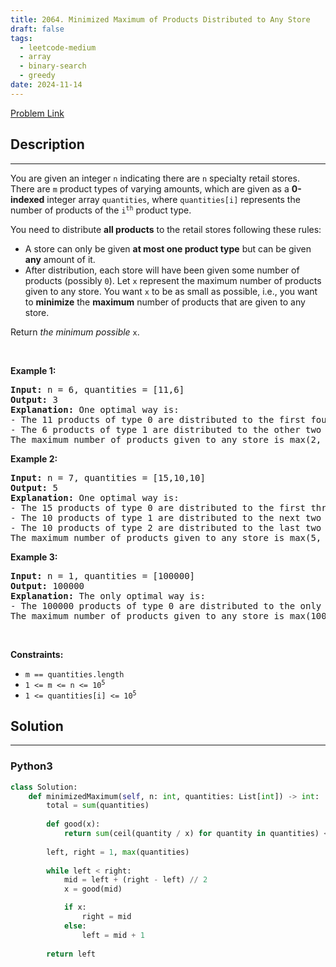 ```yaml
---
title: 2064. Minimized Maximum of Products Distributed to Any Store
draft: false
tags: 
  - leetcode-medium
  - array
  - binary-search
  - greedy
date: 2024-11-14
---
```


[Problem Link](https://leetcode.com/problems/minimized-maximum-of-products-distributed-to-any-store/)

## Description

---
<p>You are given an integer <code>n</code> indicating there are <code>n</code> specialty retail stores. There are <code>m</code> product types of varying amounts, which are given as a <strong>0-indexed</strong> integer array <code>quantities</code>, where <code>quantities[i]</code> represents the number of products of the <code>i<sup>th</sup></code> product type.</p>

<p>You need to distribute <strong>all products</strong> to the retail stores following these rules:</p>

<ul>
	<li>A store can only be given <strong>at most one product type</strong> but can be given <strong>any</strong> amount of it.</li>
	<li>After distribution, each store will have been given some number of products (possibly <code>0</code>). Let <code>x</code> represent the maximum number of products given to any store. You want <code>x</code> to be as small as possible, i.e., you want to <strong>minimize</strong> the <strong>maximum</strong> number of products that are given to any store.</li>
</ul>

<p>Return <em>the minimum possible</em> <code>x</code>.</p>

<p>&nbsp;</p>
<p><strong class="example">Example 1:</strong></p>

<pre>
<strong>Input:</strong> n = 6, quantities = [11,6]
<strong>Output:</strong> 3
<strong>Explanation:</strong> One optimal way is:
- The 11 products of type 0 are distributed to the first four stores in these amounts: 2, 3, 3, 3
- The 6 products of type 1 are distributed to the other two stores in these amounts: 3, 3
The maximum number of products given to any store is max(2, 3, 3, 3, 3, 3) = 3.
</pre>

<p><strong class="example">Example 2:</strong></p>

<pre>
<strong>Input:</strong> n = 7, quantities = [15,10,10]
<strong>Output:</strong> 5
<strong>Explanation:</strong> One optimal way is:
- The 15 products of type 0 are distributed to the first three stores in these amounts: 5, 5, 5
- The 10 products of type 1 are distributed to the next two stores in these amounts: 5, 5
- The 10 products of type 2 are distributed to the last two stores in these amounts: 5, 5
The maximum number of products given to any store is max(5, 5, 5, 5, 5, 5, 5) = 5.
</pre>

<p><strong class="example">Example 3:</strong></p>

<pre>
<strong>Input:</strong> n = 1, quantities = [100000]
<strong>Output:</strong> 100000
<strong>Explanation:</strong> The only optimal way is:
- The 100000 products of type 0 are distributed to the only store.
The maximum number of products given to any store is max(100000) = 100000.
</pre>

<p>&nbsp;</p>
<p><strong>Constraints:</strong></p>

<ul>
	<li><code>m == quantities.length</code></li>
	<li><code>1 &lt;= m &lt;= n &lt;= 10<sup>5</sup></code></li>
	<li><code>1 &lt;= quantities[i] &lt;= 10<sup>5</sup></code></li>
</ul>


## Solution

---
### Python3
``` py title='minimized-maximum-of-products-distributed-to-any-store'
class Solution:
    def minimizedMaximum(self, n: int, quantities: List[int]) -> int:
        total = sum(quantities)
        
        def good(x):
            return sum(ceil(quantity / x) for quantity in quantities) <= n
        
        left, right = 1, max(quantities)
        
        while left < right:
            mid = left + (right - left) // 2
            x = good(mid)

            if x:
                right = mid
            else:
                left = mid + 1
        
        return left
```

